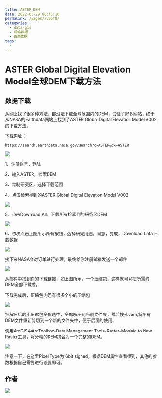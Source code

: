 ```yaml
---
title: ASTER_DEM
date: 2022-01-29 06:45:10
permalink: /pages/7306f8/
categories:
  - data-gis
  - 栅格数据
  - DEM数据
tags:
  - 
---
```



# ASTER Global Digital Elevation Model全球DEM下载方法

## 数据下载

从网上找了很多种方法，都没法下载全球范围内的DEM，试验了好多网站，终于从NASA的Earthdata网站上找到了ASTER Global Digital Elevation Model V002的下载方法。

下载网址：

```
https://search.earthdata.nasa.gov/search?q=ASTER&ok=ASTER
```

![](https://gitee.com/kitmyfaceplease/image_upload/raw/master/img/202201290646446.png)

1、注册帐号，登陆

2、输入ASTER，检索DEM

3、绘制研究区，选择下载范围

4、点击检索得到的ASTER Global Digital Elevation Model V002

![](https://gitee.com/kitmyfaceplease/image_upload/raw/master/img/202201290648289.jpg)

5、点击Download All，下载所有检索到的研究区DEM

![](https://gitee.com/kitmyfaceplease/image_upload/raw/master/img/202201290648588.png)

6、依次点击上图所示所有按钮，选择研究用途，同意，完成，Download Data下载数据

![](https://gitee.com/kitmyfaceplease/image_upload/raw/master/img/202201290649661.png)

接下来NASA会对订单进行处理，最终给你注册邮箱发送一个邮件

![](https://gitee.com/kitmyfaceplease/image_upload/raw/master/img/202201290649255.png)

从邮件中找到你的下载链接，如上图所示，一个压缩包，这样就可以把所需的DEM全部下载啦。



下载完成后，压缩包内还有很多个小的压缩包

![](https://gitee.com/kitmyfaceplease/image_upload/raw/master/img/202201290650653.png)

把解压后的小压缩包全部选中，全部解压到当前文件夹，然后搜索dem,将所有DEM文件重新剪切到一个新的文件夹中，便于后面的使用。

使用ArcGIS中ArcToolbox-Data Management Tools-Raster-Mosiaic to New Raster工具，将分幅的DEM拼合为一个完整的DEM。

![](https://gitee.com/kitmyfaceplease/image_upload/raw/master/img/202201290650375.png)

注意一下，在这里Pixel Type为16bit signed，根据DEM属性查看得到，其他的参数根据自己需要进行设置即可。

## 作者

![](https://gitee.com/kitmyfaceplease/image_upload/raw/master/img/202201281759734.png)